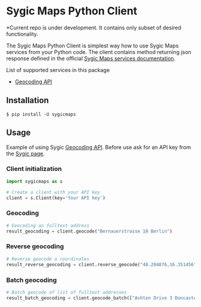 # Sygic Maps Python Client

*Current repo is under development. It contains only subset of desired functionality.

The Sygic Maps Python Client is simplest way how to use Sygic Maps services from your Python code. The client contains method returning json response defined in the official [Sygic Maps services documentation](https://www.sygic.com/developers/maps-api-services/introduction).   

List of supported services in this package

- [Geocoding API](https://www.sygic.com/developers/maps-api-services/geolocation-and-search-api)

## Installation

    $ pip install -U sygicmaps
    
## Usage

Example of using Sygic [Geocoding API](https://www.sygic.com/developers/maps-api-services/geolocation-and-search-api). Before use ask for an API key from the [Sygic page](http://www.sygic.com/business/request-sygic-maps-trial-api-key).

### Client initialization

```python
import sygicmaps as s 

# Create a client with your API key 
client = s.Client(key='Your API key')

```
### Geocoding

```python
# Geocoding an fulltext address
result_geocoding = client.geocode("Bernauerstrasse 10 Berlin")

````

### Reverse geocoding

```python
# Reverse geocode a coordinates
result_reverse_geocoding = client.reverse_geocode("48.204876,16.351456")
```

### Batch geocoding
```python
# Batch geocode of list of fulltext addresses
result_batch_geocoding = client.geocode_batch(["Ashton Drive 3 Doncaster", "Rustoord 38 Beesel", "Via Stilicone 36 Milano"])
```
